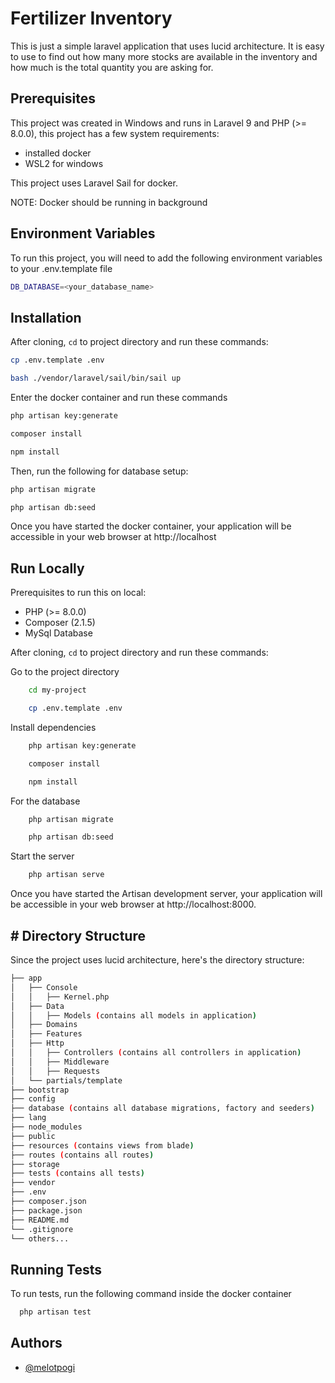 
# Fertilizer Inventory

This is just a simple laravel application that uses lucid architecture. It is easy to use to find out how many more stocks are available in the inventory and how much is the total quantity you are asking for.




## Prerequisites

This project was created in Windows and runs in Laravel 9 and PHP (>= 8.0.0), this project has a few system requirements:
- installed docker
- WSL2 for windows

This project uses Laravel Sail for docker. 

NOTE: Docker should be running in background
## Environment Variables

To run this project, you will need to add the following environment variables to your .env.template file

```bash
DB_DATABASE=<your_database_name>
```


## Installation

After cloning, `cd` to project directory and run these commands:

```bash
cp .env.template .env

bash ./vendor/laravel/sail/bin/sail up
```

Enter the docker container and run these commands

```bash
php artisan key:generate

composer install

npm install

```

Then, run the following for database setup:
```bash
php artisan migrate

php artisan db:seed
```

Once you have started the docker container, your application will be accessible in your web browser at http://localhost



## Run Locally

Prerequisites to run this on local:
- PHP (>= 8.0.0)
- Composer (2.1.5)
- MySql Database

After cloning, `cd` to project directory and run these commands:

Go to the project directory

```bash
    cd my-project

    cp .env.template .env
```

Install dependencies

```bash
    php artisan key:generate

    composer install

    npm install
```

For the database

```bash
    php artisan migrate

    php artisan db:seed
```

Start the server

```bash
    php artisan serve
```
Once you have started the Artisan development server, your application will be accessible in your web browser at http://localhost:8000.


## # Directory Structure
Since the project uses lucid architecture, here's the directory structure:
```bash
├── app
│   ├── Console
│   │   ├── Kernel.php
│   ├── Data
│   │   ├── Models (contains all models in application)
│   ├── Domains
│   ├── Features
│   ├── Http
│   │   ├── Controllers (contains all controllers in application)
│   │   ├── Middleware
│   │   ├── Requests
│   └── partials/template
├── bootstrap
├── config
├── database (contains all database migrations, factory and seeders)
├── lang
├── node_modules
├── public
├── resources (contains views from blade)
├── routes (contains all routes)
├── storage
├── tests (contains all tests)
├── vendor
├── .env
├── composer.json
├── package.json
├── README.md
└── .gitignore
└── others...
```
## Running Tests

To run tests, run the following command inside the docker container

```bash
  php artisan test
```


## Authors

- [@melotpogi](https://github.com/Melotganda)

